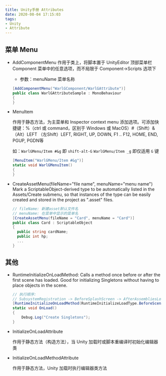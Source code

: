 ```yaml
---
title: Unity手册 Attributes
date: 2020-08-04 17:15:03
tags:
- Unity
- Attribute
---
```


## 菜单 Menu

- AddComponentMenu
  作用于类上，将脚本置于 UnityEditor 顶部菜单栏 Component 菜单中的任意选项，而不局限于 Component->Scripts 选项下
   - 参数：menuName 菜单名称

  ``` csharp
  [AddComponentMenu("WarlGComponent/WarlGAttribute")]
  public class WarlGAttributeSample : MonoBehaviour
  {
  }
  ```

  
  
- MenuItem

  作用于静态方法，为主菜单和 Inspector context menu 添加选项。可添加快捷键：%（ctrl 或 command，区别于 Windows 或 MacOS）#（Shift）&（Alt）LEFT （左Shift）LEFT, RIGHT, UP, DOWN, F1 .. F12, HOME, END, PGUP, PGDN等

  如：`WarlGMenu/Item #&g` 即 `shift-alt-G` `WarlGMenu/Item _g` 即仅适用 `G` 键

  ``` csharp
  [MenuItem("WarlGMenu/Item #&g")]
  static void WarlGMenuItem()
  {
  }
  ```
  
  
  
- CreateAssetMenu(fileName="file name", menuName="menu name")
  Mark a ScriptableObject-derived type to be automatically listed in the Assets/Create submenu, so that instances of the type can be easily created and stored in the project as ".asset" files.
  
  ```csharp
  // fileName: 新建asset默认文件名
  // menuName: 在菜单中显示的菜单名
  [CreateAssetMenu(fileName = "Card", menuName = "Card")]
  public class Card : ScriptableObject
  {
  	public string cardName;
  	public int hp;
  	...
  }
  ```


## 其他

- RuntimeInitializeOnLoadMethod: Calls a method once before or after the first scene has loaded. Good for initializing Singletons without having to place objects in the scene.

  ``` csharp
  // 执行顺序:
  // SubsystemRegistration -> BeforeSplashScreen -> AfterAssembliesLoaded -> BeforeSceneLoad -> AfterSceneLoad
  [RuntimeInitializeOnLoadMethod(RuntimeInitializeLoadType.BeforeSceneLoad)]
  static void OnLoad()
  {
      Debug.Log("Create Singletons");
  }
  ```



- InitializeOnLoadAttribute

  作用于静态方法（构造方法），当 Unity 加载时或脚本重编译时初始化编辑器类
  
  


- InitializeOnLoadMethodAttribute

  作用于静态方法，Unity 加载时执行编辑器类方法